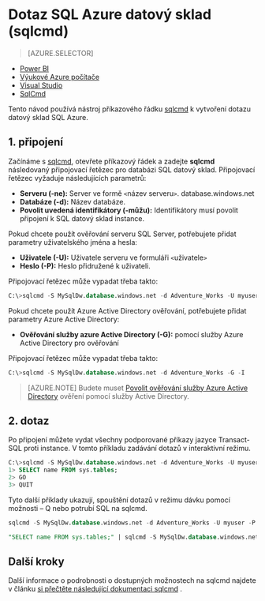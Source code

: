 <properties
   pageTitle="Dotaz SQL Azure datový sklad (sqlcmd) | Microsoft Azure"
   description="Dotazování datový sklad SQL Azure pomocí nástroje příkazového řádku sqlcmd."
   services="sql-data-warehouse"
   documentationCenter="NA"
   authors="sonyam"
   manager="barbkess"
   editor=""/>

<tags
   ms.service="sql-data-warehouse"
   ms.devlang="NA"
   ms.topic="get-started-article"
   ms.tgt_pltfrm="NA"
   ms.workload="data-services"
   ms.date="09/06/2016"
   ms.author="barbkess;sonyama"/>

# <a name="query-azure-sql-data-warehouse-sqlcmd"></a>Dotaz SQL Azure datový sklad (sqlcmd)

> [AZURE.SELECTOR]
- [Power BI](sql-data-warehouse-get-started-visualize-with-power-bi.md)
- [Výukové Azure počítače](sql-data-warehouse-get-started-analyze-with-azure-machine-learning.md)
- [Visual Studio](sql-data-warehouse-query-visual-studio.md)
- [SqlCmd](sql-data-warehouse-get-started-connect-sqlcmd.md) 

Tento návod používá nástroj příkazového řádku [sqlcmd][] k vytvoření dotazu datový sklad SQL Azure.  

## <a name="1-connect"></a>1. připojení

Začínáme s [sqlcmd][], otevřete příkazový řádek a zadejte **sqlcmd** následovaný připojovací řetězec pro databázi SQL datový sklad. Připojovací řetězec vyžaduje následujících parametrů:

+ **Serveru (-ne):** Server ve formě `<`název serveru`>`. database.windows.net
+ **Databáze (-d):** Název databáze.
+ **Povolit uvedená identifikátory (-můžu):** Identifikátory musí povolit připojení k SQL datový sklad instance.

Pokud chcete použít ověřování serveru SQL Server, potřebujete přidat parametry uživatelského jména a hesla:

+ **Uživatele (-U):** Uživatele serveru ve formuláři `<`uživatele`>`
+ **Heslo (-P):** Heslo přidružené k uživateli.

Připojovací řetězec může vypadat třeba takto:

```sql
C:\>sqlcmd -S MySqlDw.database.windows.net -d Adventure_Works -U myuser -P myP@ssword -I
```

Pokud chcete použít Azure Active Directory ověřování, potřebujete přidat parametry Azure Active Directory:

+ **Ověřování služby azure Active Directory (-G):** pomocí služby Azure Active Directory pro ověřování

Připojovací řetězec může vypadat třeba takto:

```sql
C:\>sqlcmd -S MySqlDw.database.windows.net -d Adventure_Works -G -I
```

> [AZURE.NOTE] Budete muset [Povolit ověřování služby Azure Active Directory](sql-data-warehouse-authentication.md) ověření pomocí služby Active Directory.

## <a name="2-query"></a>2. dotaz

Po připojení můžete vydat všechny podporované příkazy jazyce Transact-SQL proti instance.  V tomto příkladu zadávání dotazů v interaktivní režimu.

```sql
C:\>sqlcmd -S MySqlDw.database.windows.net -d Adventure_Works -U myuser -P myP@ssword -I
1> SELECT name FROM sys.tables;
2> GO
3> QUIT
```

Tyto další příklady ukazují, spouštění dotazů v režimu dávku pomocí možnosti – Q nebo potrubí SQL na sqlcmd.

```sql
sqlcmd -S MySqlDw.database.windows.net -d Adventure_Works -U myuser -P myP@ssword -I -Q "SELECT name FROM sys.tables;"
```

```sql
"SELECT name FROM sys.tables;" | sqlcmd -S MySqlDw.database.windows.net -d Adventure_Works -U myuser -P myP@ssword -I > .\tables.out
```

## <a name="next-steps"></a>Další kroky

Další informace o podrobnosti o dostupných možnostech na sqlcmd najdete v článku [si přečtěte následující dokumentaci sqlcmd][sqlcmd] .

<!--Image references-->

<!--Article references-->

<!--MSDN references--> 
[SqlCmd]: https://msdn.microsoft.com/library/ms162773.aspx
[Azure portal]: https://portal.azure.com

<!--Other Web references-->
